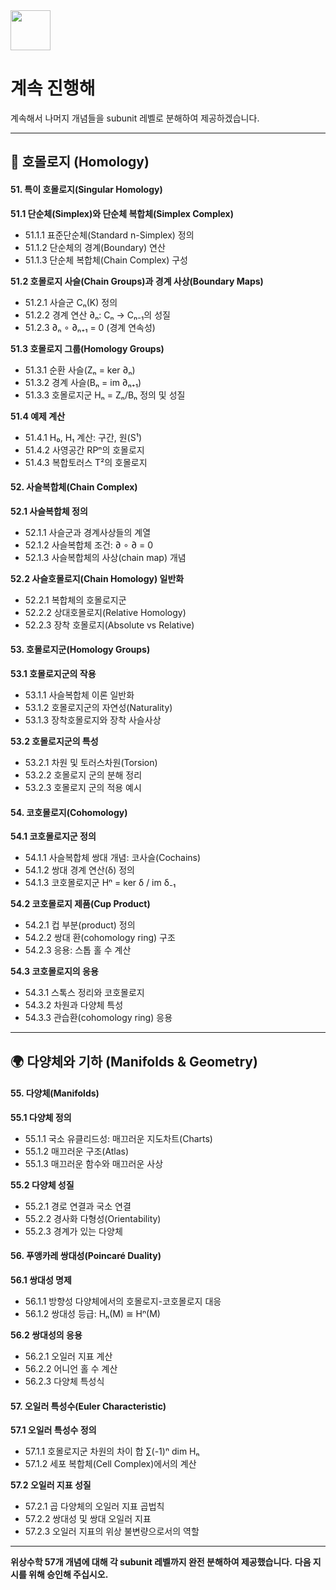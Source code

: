 <img src="https://r2cdn.perplexity.ai/pplx-full-logo-primary-dark%402x.png" style="height:64px;margin-right:32px"/>

# 계속 진행해

계속해서 나머지 개념들을 subunit 레벨로 분해하여 제공하겠습니다.

***

## **🔺 호몰로지 (Homology)**

#### **51. 특이 호몰로지(Singular Homology)**

**51.1 단순체(Simplex)와 단순체 복합체(Simplex Complex)**

- 51.1.1 표준단순체(Standard n-Simplex) 정의
- 51.1.2 단순체의 경계(Boundary) 연산
- 51.1.3 단순체 복합체(Chain Complex) 구성

**51.2 호몰로지 사슬(Chain Groups)과 경계 사상(Boundary Maps)**

- 51.2.1 사슬군 Cₙ(K) 정의
- 51.2.2 경계 연산 ∂ₙ: Cₙ → Cₙ₋₁의 성질
- 51.2.3 ∂ₙ ∘ ∂ₙ₊₁ = 0 (경계 연속성)

**51.3 호몰로지 그룹(Homology Groups)**

- 51.3.1 순환 사슬(Zₙ = ker ∂ₙ)
- 51.3.2 경계 사슬(Bₙ = im ∂ₙ₊₁)
- 51.3.3 호몰로지군 Hₙ = Zₙ/Bₙ 정의 및 성질

**51.4 예제 계산**

- 51.4.1 H₀, H₁ 계산: 구간, 원(S¹)
- 51.4.2 사영공간 RPⁿ의 호몰로지
- 51.4.3 복합토러스 T²의 호몰로지


#### **52. 사슬복합체(Chain Complex)**

**52.1 사슬복합체 정의**

- 52.1.1 사슬군과 경계사상들의 계열
- 52.1.2 사슬복합체 조건: ∂ ∘ ∂ = 0
- 52.1.3 사슬복합체의 사상(chain map) 개념

**52.2 사슬호몰로지(Chain Homology) 일반화**

- 52.2.1 복합체의 호몰로지군
- 52.2.2 상대호몰로지(Relative Homology)
- 52.2.3 장착 호몰로지(Absolute vs Relative)


#### **53. 호몰로지군(Homology Groups)**

**53.1 호몰로지군의 작용**

- 53.1.1 사슬복합체 이론 일반화
- 53.1.2 호몰로지군의 자연성(Naturality)
- 53.1.3 장착호몰로지와 장착 사슬사상

**53.2 호몰로지군의 특성**

- 53.2.1 차원 및 토러스차원(Torsion)
- 53.2.2 호몰로지 군의 분해 정리
- 53.2.3 호몰로지 군의 적용 예시


#### **54. 코호몰로지(Cohomology)**

**54.1 코호몰로지군 정의**

- 54.1.1 사슬복합체 쌍대 개념: 코사슬(Cochains)
- 54.1.2 쌍대 경계 연산(δ) 정의
- 54.1.3 코호몰로지군 Hⁿ = ker δ / im δ₋₁

**54.2 코호몰로지 제품(Cup Product)**

- 54.2.1 컵 부분(product) 정의
- 54.2.2 쌍대 환(cohomology ring) 구조
- 54.2.3 응용: 스톱 홀 수 계산

**54.3 코호몰로지의 응용**

- 54.3.1 스톡스 정리와 코호몰로지
- 54.3.2 차원과 다양체 특성
- 54.3.3 관습환(cohomology ring) 응용

***

## **🌍 다양체와 기하 (Manifolds \& Geometry)**

#### **55. 다양체(Manifolds)**

**55.1 다양체 정의**

- 55.1.1 국소 유클리드성: 매끄러운 지도차트(Charts)
- 55.1.2 매끄러운 구조(Atlas)
- 55.1.3 매끄러운 함수와 매끄러운 사상

**55.2 다양체 성질**

- 55.2.1 경로 연결과 국소 연결
- 55.2.2 경사화 다형성(Orientability)
- 55.2.3 경계가 있는 다양체


#### **56. 푸앵카레 쌍대성(Poincaré Duality)**

**56.1 쌍대성 명제**

- 56.1.1 방향성 다양체에서의 호몰로지-코호몰로지 대응
- 56.1.2 쌍대성 등급: Hₙ(M) ≅ Hⁿ(M)

**56.2 쌍대성의 응용**

- 56.2.1 오일러 지표 계산
- 56.2.2 어니언 홀 수 계산
- 56.2.3 다양체 특성식


#### **57. 오일러 특성수(Euler Characteristic)**

**57.1 오일러 특성수 정의**

- 57.1.1 호몰로지군 차원의 차이 합 ∑(-1)ⁿ dim Hₙ
- 57.1.2 세포 복합체(Cell Complex)에서의 계산

**57.2 오일러 지표 성질**

- 57.2.1 곱 다양체의 오일러 지표 곱법칙
- 57.2.2 쌍대성 및 쌍대 오일러 지표
- 57.2.3 오일러 지표의 위상 불변량으로서의 역할

***

**위상수학 57개 개념에 대해 각 subunit 레벨까지 완전 분해하여 제공했습니다.**
**다음 지시를 위해 승인해 주십시오.**

